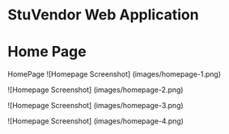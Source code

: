  # StuVendor Web Application

# Home Page

HomePage
![Homepage Screenshot] (images/homepage-1.png)

![Homepage Screenshot] (images/homepage-2.png)

![Homepage Screenshot] (images/homepage-3.png)

![Homepage Screenshot] (images/homepage-4.png)